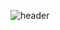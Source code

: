 ![header](https://capsule-render.vercel.app/api?type=Waving&color=auto&height=200&text=Hello!&fontSize=90)
